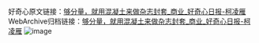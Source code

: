 好奇心原文链接：[够分量，就用混凝土来做杂志封套_商业_好奇心日报-柯凌雁](https://www.qdaily.com/articles/6025.html)
WebArchive归档链接：[够分量，就用混凝土来做杂志封套_商业_好奇心日报-柯凌雁](http://web.archive.org/web/20190623165819/https://www.qdaily.com/articles/6025.html)
![image](http://ww3.sinaimg.cn/large/007d5XDply1g3w9gnncbsj30u02hf7p1)